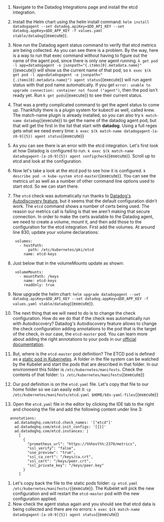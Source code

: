 1. Navigate to the Datadog Integrations page and install the etcd integration.
1. Install the Helm chart using the helm install command: `helm install datadogagent --set datadog.apiKey=$DD_API_KEY --set datadog.appKey=$DD_APP_KEY -f values.yaml stable/datadog`{{execute}}.
1. Now run the Datadog agent status command to verify that etcd metrics are being collected. As you can see there is a problem. By the way, here is a way to run that exec command without having to figure out the name of the agent pod, since there is only one agent running. `k get pod -l app=datadogagent -o jsonpath="{.items[0].metadata.name}"`{{execute}} will show us the current name of that pod, so `k exec $(k get pod -l app=datadogagent -o jsonpath="{.items[0].metadata.name}") agent status`{{execute}} will run agent status with that pod name automatically.  If you get `error: unable to upgrade connection: container not found ("agent")`, then the pod isn't ready yet. Run `k get pods`{{execute}} to see their current status.
1. That was a pretty complicated command to get the agent status to come up. Thankfully there is a plugin system for kubectl as well, called krew. The match-name plugin is already installed, so you can also try `k match-name datadog`{{execute}} to get the name of the datadog agent pod, but that will get the first in the list that start with **datadog**. Using a full regex gets what we need every time: `k exec $(k match-name datadogagent-[a-z0-9]{5}) agent status`{{execute}}
1. As you can see there is an error with the etcd integration. Let's first look at how Datadog is configured to run. `k exec $(k match-name datadogagent-[a-z0-9]{5}) agent configcheck`{{execute}}. Scroll up to etcd and look at the configuration.
1. Now let's take a look at the etcd pod to see how it is configured. `k describe pod -n kube-system etcd-master`{{execute}}. You can see the metrics url as well as a number of other command line options used to start etcd. So we can start there.
1. The `etcd` check was automatically run thanks to [Datadog's Autodiscovery feature](https://docs.datadoghq.com/agent/kubernetes/integrations/?tab=kubernetes), but it seems that the default configuration didn't work. The `etcd` command shows a number of certs being used. The reason our metrics call is failing is that we aren't making that secure connection. In order to make the certs available to the Datadog agent, we need to create a volume, mount it, and then add those to the configuration for the etcd integration. First add the volumes. At around line 830, update your volume declarations:

        volumes:
          - hostPath:
              path: /etc/kubernetes/pki/etcd
            name: etcd-keys

1. Just below that in the volumeMounts update as shown: 

        volumeMounts:
          - mountPath: /keys
            name: etcd-keys
            readOnly: true
1. Now upgrade the helm chart: `helm upgrade datadogagent --set datadog.apiKey=$DD_API_KEY --set datadog.appKey=$DD_APP_KEY -f values.yaml stable/datadog`{{execute}}.
1. The next thing that we will need to do is to change the check configuration. How do we do that if the check was automatically run with Autodiscovery? Datadog's Autodiscovery feature allows to change the check configuration adding annotations to the pod that is the target of the check, in our case, the `etcd-master` pod. You can learn more about adding the right annotations to your pods in our [official documentation](https://docs.datadoghq.com/agent/kubernetes/integrations/?tab=kubernetes#configuration).
1. But, where is the `etcd-master` pod definition? The ETCD pod is defined as a [static pod in Kubernetes](https://kubernetes.io/docs/tasks/configure-pod-container/static-pod/#configuration-files). A folder in the file system can be watched by the Kubelet and start the pods that are described in that folder. In our environment this folder is `/etc/kubernetes/manifests`. Check the contents of that folder: `ls /etc/kubernetes/manifests`{{execute}}
1. Our pod definition is on the `etcd.yaml` file. Let's copy that file to our home folder so we can easily edit it: `cp /etc/kubernetes/manifests/etcd.yaml $HOME/k8s-yaml-files`{{execute}}
1. Open the `etcd.yaml` file in the editor by clicking the IDE tab to the right and choosing the file and add the following content under line 3:

```
  annotations:
    ad.datadoghq.com/etcd.check_names: '["etcd"]'
    ad.datadoghq.com/etcd.init_configs: '[{}]'
    ad.datadoghq.com/etcd.instances: |
      [
        {
          "prometheus_url": "https://%%host%%:2379/metrics",
          "ssl_verify": "false",
          "use_preview": "true",
          "ssl_ca_cert": "/keys/ca.crt",
          "ssl_cert": "/keys/peer.crt",
          "ssl_private_key": "/keys/peer.key"
        }
      ]
```

1. Let's copy back the file to the static pods folder: `cp etcd.yaml /etc/kubernetes/manifests/`{{execute}}. The Kubelet will pick the new configuration and will restart the `etcd-master` pod with the new configuration applied.
1. Now check the agent status again and you should see that etcd data is being collected and there are no errors: `k exec $(k match-name datadogagent-[a-z0-9]{5}) agent status`{{execute}}
